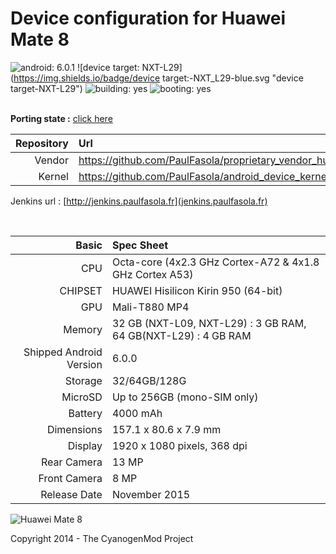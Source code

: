 Device configuration for Huawei Mate 8
=====================================
![android: 6.0.1](https://img.shields.io/badge/android:-6.0.1-blue.svg "booting-no")
![device target: NXT-L29](https://img.shields.io/badge/device target:-NXT_L29-blue.svg "device target-NXT-L29")
![building: yes](https://img.shields.io/badge/building:-yes-green.svg "building-yes")
![booting: yes](https://img.shields.io/badge/booting:-yes-green.svg "booting-yes")
<br/><br/>

**Porting state :** [click here](https://github.com/PaulFasola/android_device_huawei_next/projects/1)


Repository  | Url
-----------:|:-------------------------
Vendor      | https://github.com/PaulFasola/proprietary_vendor_huawei
Kernel      | https://github.com/PaulFasola/android_device_kernel_next  
  
  
Jenkins url : [http://jenkins.paulfasola.fr](jenkins.paulfasola.fr)

<br />

Basic   | Spec Sheet
-------:|:-------------------------
CPU     | Octa-core (4x2.3 GHz Cortex-A72 & 4x1.8 GHz Cortex A53)
CHIPSET | HUAWEI Hisilicon Kirin 950 (64-bit)
GPU     | Mali-T880 MP4
Memory  | 32 GB (NXT-L09, NXT-L29) : 3 GB RAM, 64 GB(NXT-L29) : 4 GB RAM
Shipped Android Version | 6.0.0
Storage | 32/64GB/128G
MicroSD | Up to 256GB (mono-SIM only)
Battery | 4000 mAh
Dimensions | 157.1 x 80.6 x 7.9 mm
Display | 1920 x 1080 pixels, 368 dpi
Rear Camera  | 13 MP
Front Camera | 8 MP
Release Date | November 2015


![Huawei Mate 8](http://files.paulfasola.fr/CyanogenMod/Huawei-Mate-8.jpg "Huawei Mate 8")

Copyright 2014 - The CyanogenMod Project
